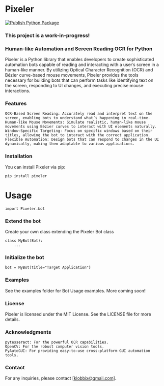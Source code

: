 # Pixeler
[![Publish Python Package](https://github.com/Klobbix/Pixeler/actions/workflows/python-publish.yml/badge.svg)](https://github.com/Klobbix/Pixeler/actions/workflows/python-publish.yml)

### This project is a work-in-progress!

### Human-like Automation and Screen Reading OCR for Python

Pixeler is a Python library that enables developers to create sophisticated automation bots capable of reading and
interacting with a user’s screen in a human-like manner.
By utilizing Optical Character Recognition (OCR) and Bézier curve-based mouse movements, Pixeler provides the tools
necessary for building bots that can perform tasks like identifying text on the screen, responding to UI changes, and
executing precise mouse interactions.


### Features

    OCR-Based Screen Reading: Accurately read and interpret text on the screen, enabling bots to understand what’s happening in real-time.
    Human-like Mouse Movements: Simulate realistic, human-like mouse movements using Bézier curves to interact with UI elements naturally.
    Window-Specific Targeting: Focus on specific windows based on their titles, allowing the bot to interact with the correct application.
    Flexible Automation: Design bots that can respond to changes in the UI dynamically, making them adaptable to various applications.

### Installation

You can install Pixeler via pip:

`pip install pixeler`

# Usage

`import Pixeler.bot`

### Extend the bot

Create your own class extending the Pixeler Bot class

```
class MyBot(Bot):
    ...
```

### Initialize the bot

```
bot = MyBot(title="Target Application")
```

### Examples
See the examples folder for Bot Usage examples. More coming soon!


### License
Pixeler is licensed under the MIT License. See the LICENSE file for more details.


### Acknowledgments

    pytesseract: For the powerful OCR capabilities.
    OpenCV: For the robust computer vision tools.
    PyAutoGUI: For providing easy-to-use cross-platform GUI automation tools.

### Contact
For any inquiries, please contact [klobbix@gmail.com].